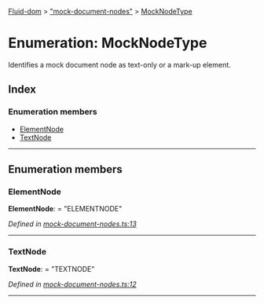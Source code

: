 [Fluid-dom](../README.md) > ["mock-document-nodes"](../modules/_mock_document_nodes_.md) > [MockNodeType](../enums/_mock_document_nodes_.mocknodetype.md)

# Enumeration: MockNodeType

Identifies a mock document node as text-only or a mark-up element.

## Index

### Enumeration members

* [ElementNode](_mock_document_nodes_.mocknodetype.md#elementnode)
* [TextNode](_mock_document_nodes_.mocknodetype.md#textnode)

---

## Enumeration members

<a id="elementnode"></a>

###  ElementNode

**ElementNode**:  = "ELEMENTNODE"

*Defined in [mock-document-nodes.ts:13](https://github.com/WazzaMo/fluid-dom/blob/cb271c8/src/mock-document-nodes.ts#L13)*

___
<a id="textnode"></a>

###  TextNode

**TextNode**:  = "TEXTNODE"

*Defined in [mock-document-nodes.ts:12](https://github.com/WazzaMo/fluid-dom/blob/cb271c8/src/mock-document-nodes.ts#L12)*

___

